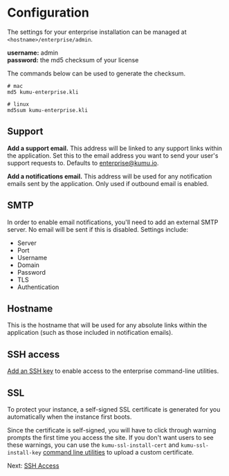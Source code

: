 # Configuration

The settings for your enterprise installation can be managed at
`<hostname>/enterprise/admin`.

<p>
  <strong>username:</strong> admin<br>
  <strong>password:</strong> the md5 checksum of your license
</p>

The commands below can be used to generate the checksum.

```
# mac
md5 kumu-enterprise.kli

# linux
md5sum kumu-enterprise.kli
```

## Support

**Add a support email.** This address will be linked to any support links within the application. Set this to the email address you want to send your user's support requests to. Defaults to enterprise@kumu.io.

**Add a notifications email.** This address will be used for any notification emails sent by the application. Only used if outbound email is enabled.

## SMTP

In order to enable email notifications, you'll need to add an external SMTP server. No email will be sent if this is disabled. Settings include:

* Server
* Port
* Username
* Domain
* Password
* TLS
* Authentication

## Hostname

This is the hostname that will be used for any absolute links within the application (such as those included in notification emails).

## SSH access

[Add an SSH key][ssh] to enable access to the enterprise command-line utilities.

## SSL

To protect your instance, a self-signed SSL certificate is generated for you automatically when the instance first boots.

Since the certificate is self-signed, you will have to click through warning prompts the first time you access the site. If you don't want users to see these warnings, you can use the `kumu-ssl-install-cert` and `kumu-ssl-install-key` [command line utilities](command-line-utilities.md) to upload a custom certificate.

<footer class="page-footer">
  <div class="next">Next: <a href="ssh-access.md">SSH Access</a></div>
</footer>


[ssh]: ssh-access.md
